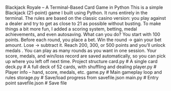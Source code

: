  Blackjack Royale – A Terminal-Based Card Game in Python
    This is a simple Blackjack (21-point) game I built using Python. It runs entirely in the terminal. The rules are based on the classic casino version: you play against a dealer and try to get as close to 21 as possible without busting. To make things a bit more fun, I added a scoring system, betting, medal achievements, and even autosaving.
What can you do?
	You start with 100 points. Before each round, you place a bet.
	Win the round → gain your bet amount. Lose → subtract it.
	Reach 200, 300, or 500 points and you’ll unlock medals .
	You can play as many rounds as you want in one session.
	Your score, medals, and win/loss record are saved automatically, so you can pick up where you left off next time.
Project structure
    card.py      # A single card
    deck.py      # A full deck of 52 cards, with shuffling and dealing
    player.py    # Player info – hand, score, medals, etc.
    game.py      # Main gameplay loop and rules
    storage.py   # Save/load progress from savefile.json
    main.py      # Entry point
    savefile.json # Save file 
